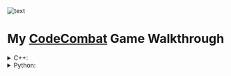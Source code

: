 <picture>
  <source media="(prefers-color-scheme: dark)" srcset="https://user-images.githubusercontent.com/114851245/197361567-2ad617b1-fdaa-49ca-800f-a345f158ff7c.png">
  <source media="(prefers-color-scheme: light)" srcset="https://user-images.githubusercontent.com/114851245/197361566-35a462cd-337b-4d2f-b60f-ca0d88e072de.png">
  <img alt="text" src="https://user-images.githubusercontent.com/114851245/197361566-35a462cd-337b-4d2f-b60f-ca0d88e072de.png">
</picture>

# My [CodeCombat](https://codecombat.com/) Game Walkthrough

<details><summary>C++:</summary>
<p>

  * [Java Battle Scripts](https://github.com/AmmFed/CodeCombat-GameWalkthrough/blob/main/Languages/Java/amar-battles.java)
  * [Java Levels](https://github.com/AmmFed/CodeCombat-GameWalkthrough/blob/main/Languages/Java/amar-levels.java)
  * Java Ref(s): [Gloss](https://www.oracle.com/java/technologies/glossary.html) - [Style1](https://www.developer.com/languages/javascript/java-best-practices/) - [Style2](https://google.github.io/styleguide/javaguide.html)

</p>
</details>

<details><summary>Python:</summary>
<p>

  * [Python Battle Scripts](https://github.com/AmmFed/CodeCombat-GameWalkthrough/blob/main/Languages/Python/amar-battles.py)
  * [Python Levels](https://github.com/AmmFed/CodeCombat-GameWalkthrough/blob/main/Languages/Python/amar-levels.py)
  * Python Ref(s): [Gloss1](https://www.w3schools.com/python/python_ref_glossary.asp) - [Gloss2](https://docs.python.org/3/glossary.html) - [Style1](https://realpython.com/python-pep8/#tips-and-tricks-to-help-ensure-your-code-follows-pep-8) - [Style2](https://stackoverflow.blog/2021/12/23/best-practices-for-writing-code-comments/)

</p>
</details>
